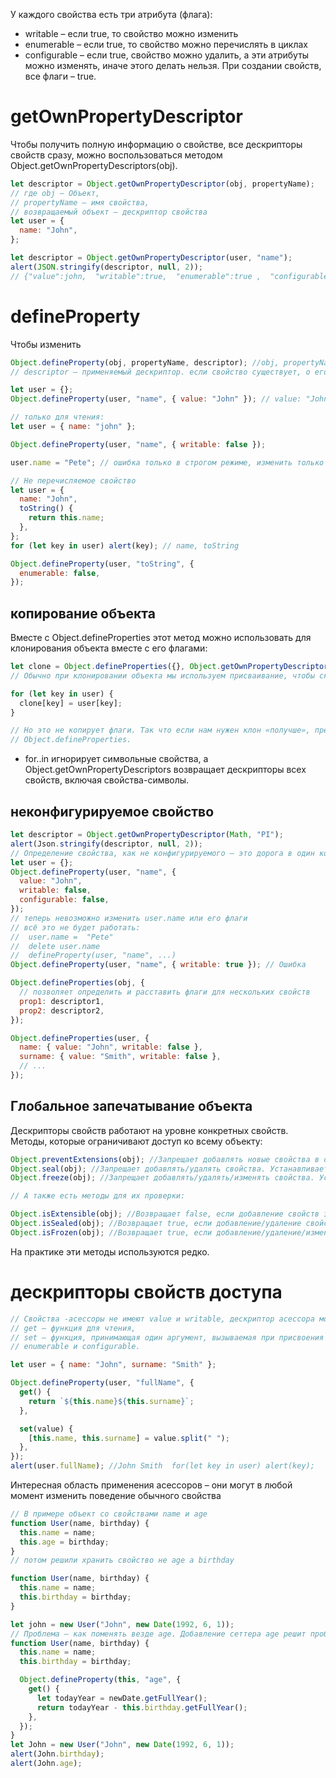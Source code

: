 У каждого свойства есть три атрибута (флага):

- writable – если true, то свойство можно изменить
- enumerable – если true, то свойство можно перечислять в циклах
- configurable – если true, свойство можно удалить, а эти атрибуты можно изменять, иначе этого делать нельзя. При создании свойств, все флаги – true.

<!-- getOwnPropertyDescriptor ---------------------------------------------------------------------------------------------------------------->

# getOwnPropertyDescriptor

Чтобы получить полную информацию о свойстве, все дескрипторы свойств сразу, можно воспользоваться методом Object.getOwnPropertyDescriptors(obj).

```js
let descriptor = Object.getOwnPropertyDescriptor(obj, propertyName);
// где obj – Объект,
// propertyName – имя свойства,
// возвращаемый объект – дескриптор свойства
let user = {
  name: "John",
};

let descriptor = Object.getOwnPropertyDescriptor(user, "name");
alert(JSON.stringify(descriptor, null, 2));
// {"value":john,  "writable":true,  "enumerable":true ,  "configurable":"true"}
```

<!-- defineProperty -------------------------------------------------------------------------------------------------------------------------->

# defineProperty

Чтобы изменить

```js
Object.defineProperty(obj, propertyName, descriptor); //obj, propertyName – объект и его свойство,
// descriptor – применяемый дескриптор. если свойство существует, о его флаги обновятся, если нет, то  метод создает новое свойство, если флаг не указан, то ему присваивается false.

let user = {};
Object.defineProperty(user, "name", { value: "John" }); // value: "John", все флаги –false
```

```js
// только для чтения:
let user = { name: "john" };

Object.defineProperty(user, "name", { writable: false });

user.name = "Pete"; // ошибка только в строгом режиме, изменить только новым вызовом Object.defineProperty
```

```js
// Не перечисляемое свойство
let user = {
  name: "John",
  toString() {
    return this.name;
  },
};
for (let key in user) alert(key); // name, toString

Object.defineProperty(user, "toString", {
  enumerable: false,
});
```

## копирование объекта

Вместе с Object.defineProperties этот метод можно использовать для клонирования объекта вместе с его флагами:

```js
let clone = Object.defineProperties({}, Object.getOwnPropertyDescriptors(obj));
// Обычно при клонировании объекта мы используем присваивание, чтобы скопировать его свойства:

for (let key in user) {
  clone[key] = user[key];
}

// Но это не копирует флаги. Так что если нам нужен клон «получше», предпочтительнее использовать
// Object.defineProperties.
```

- for..in игнорирует символьные свойства, а Object.getOwnPropertyDescriptors возвращает дескрипторы всех свойств, включая свойства-символы.

## неконфигурируемое свойство

```js
let descriptor = Object.getOwnPropertyDescriptor(Math, "PI");
alert(Json.stringify(descriptor, null, 2));
// Определение свойства, как не конфигурируемого – это дорога в один конец, его нельзя будет изменить
let user = {};
Object.defineProperty(user, "name", {
  value: "John",
  writable: false,
  configurable: false,
});
// теперь невозможно изменить user.name или его флаги
// всё это не будет работать:
//	user.name =  "Pete"
//	delete user.name
//	defineProperty(user, "name", ...)
Object.defineProperty(user, "name", { writable: true }); // Ошибка
```

```js
Object.defineProperties(obj, {
  // позволяет определить и расставить флаги для нескольких свойств
  prop1: descriptor1,
  prop2: descriptor2,
});

Object.defineProperties(user, {
  name: { value: "John", writable: false },
  surname: { value: "Smith", writable: false },
  // ...
});
```

## Глобальное запечатывание объекта

Дескрипторы свойств работают на уровне конкретных свойств.
Методы, которые ограничивают доступ ко всему объекту:

```js
Object.preventExtensions(obj); //Запрещает добавлять новые свойства в объект.
Object.seal(obj); //Запрещает добавлять/удалять свойства. Устанавливает configurable: false для всех существующих свойств.
Object.freeze(obj); //Запрещает добавлять/удалять/изменять свойства. Устанавливает configurable: false, writable: false для всех существующих свойств.

// А также есть методы для их проверки:

Object.isExtensible(obj); //Возвращает false, если добавление свойств запрещено, иначе true.
Object.isSealed(obj); //Возвращает true, если добавление/удаление свойств запрещено и для всех существующих свойств установлено configurable: false.
Object.isFrozen(obj); //Возвращает true, если добавление/удаление/изменение свойств запрещено, и для всех текущих свойств установлено configurable: false, writable: false.
```

На практике эти методы используются редко.

<!-- дескрипторы свойств доступа ------------------------------------------------------------------------------------------------------------->

# дескрипторы свойств доступа

```js
// Свойства -асессоры не имеют value и writable, дескриптор асессора может иметь:
// get – функция для чтения,
// set – функция, принимающая один аргумент, вызываемая при присвоения свойства
// enumerable и configurable.

let user = { name: "John", surname: "Smith" };

Object.defineProperty(user, "fullName", {
  get() {
    return `${this.name}${this.surname}`;
  },

  set(value) {
    [this.name, this.surname] = value.split(" ");
  },
});
alert(user.fullName); //John Smith  for(let key in user) alert(key);
```

Интересная область применения асессоров – они могут в любой момент изменить поведение обычного свойства

```js
// В примере объект со свойствами name и age
function User(name, birthday) {
  this.name = name;
  this.age = birthday;
}
// потом решили хранить свойство не age а birthday

function User(name, birthday) {
  this.name = name;
  this.birthday = birthday;
}

let john = new User("John", new Date(1992, 6, 1));
// Проблема – как поменять везде age. Добавление сеттера age решит проблему
function User(name, birthday) {
  this.name = name;
  this.birthday = birthday;

  Object.defineProperty(this, "age", {
    get() {
      let todayYear = newDate.getFullYear();
      return todayYear - this.birthday.getFullYear();
    },
  });
}
let John = new User("John", new Date(1992, 6, 1));
alert(John.birthday);
alert(John.age);
```
